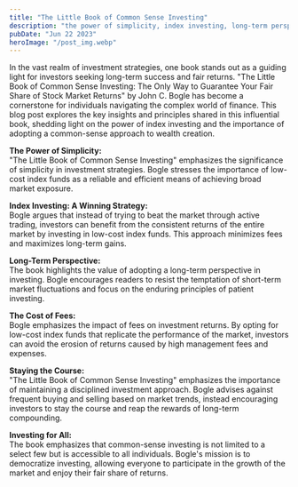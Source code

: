 ```yaml
---
title: "The Little Book of Common Sense Investing"
description: "the power of simplicity, index investing, long-term perspective, and low-cost strategies for guaranteed fair returns in the stock market..."
pubDate: "Jun 22 2023"
heroImage: "/post_img.webp"
---
```

In the vast realm of investment strategies, one book stands out as a guiding light for investors seeking long-term success and fair returns. "The Little Book of Common Sense Investing: The Only Way to Guarantee Your Fair Share of Stock Market Returns" by John C. Bogle has become a cornerstone for individuals navigating the complex world of finance. This blog post explores the key insights and principles shared in this influential book, shedding light on the power of index investing and the importance of adopting a common-sense approach to wealth creation.

**The Power of Simplicity:**  
"The Little Book of Common Sense Investing" emphasizes the significance of simplicity in investment strategies. Bogle stresses the importance of low-cost index funds as a reliable and efficient means of achieving broad market exposure.

**Index Investing: A Winning Strategy:**  
Bogle argues that instead of trying to beat the market through active trading, investors can benefit from the consistent returns of the entire market by investing in low-cost index funds. This approach minimizes fees and maximizes long-term gains.

**Long-Term Perspective:**  
The book highlights the value of adopting a long-term perspective in investing. Bogle encourages readers to resist the temptation of short-term market fluctuations and focus on the enduring principles of patient investing.

**The Cost of Fees:**  
Bogle emphasizes the impact of fees on investment returns. By opting for low-cost index funds that replicate the performance of the market, investors can avoid the erosion of returns caused by high management fees and expenses.

**Staying the Course:**  
"The Little Book of Common Sense Investing" emphasizes the importance of maintaining a disciplined investment approach. Bogle advises against frequent buying and selling based on market trends, instead encouraging investors to stay the course and reap the rewards of long-term compounding.

**Investing for All:**  
The book emphasizes that common-sense investing is not limited to a select few but is accessible to all individuals. Bogle's mission is to democratize investing, allowing everyone to participate in the growth of the market and enjoy their fair share of returns.